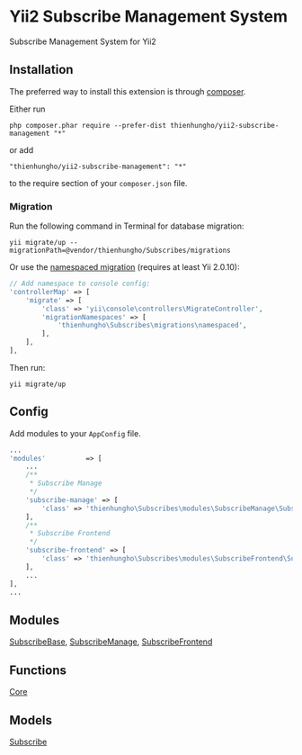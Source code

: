 Yii2 Subscribe Management System
====================
Subscribe Management System for Yii2

Installation
------------

The preferred way to install this extension is through [composer](http://getcomposer.org/download/).

Either run

```
php composer.phar require --prefer-dist thienhungho/yii2-subscribe-management "*"
```

or add

```
"thienhungho/yii2-subscribe-management": "*"
```

to the require section of your `composer.json` file.

### Migration

Run the following command in Terminal for database migration:

```
yii migrate/up --migrationPath=@vendor/thienhungho/Subscribes/migrations
```

Or use the [namespaced migration](http://www.yiiframework.com/doc-2.0/guide-db-migrations.html#namespaced-migrations) (requires at least Yii 2.0.10):

```php
// Add namespace to console config:
'controllerMap' => [
    'migrate' => [
        'class' => 'yii\console\controllers\MigrateController',
        'migrationNamespaces' => [
            'thienhungho\Subscribes\migrations\namespaced',
        ],
    ],
],
```

Then run:
```
yii migrate/up
```

Config
------------

Add modules to your `AppConfig` file.

```php
...
'modules'          => [
    ...
    /**
     * Subscribe Manage
     */
    'subscribe-manage' => [
        'class' => 'thienhungho\Subscribes\modules\SubscribeManage\SubscribeManage',
    ],
    /**
     * Subscribe Frontend 
     */
    'subscribe-frontend' => [
        'class' => 'thienhungho\Subscribes\modules\SubscribeFrontend\SubscribeFrontend',
    ],
    ...
],
...
```

Modules
------------

[SubscribeBase](https://github.com/thienhungho/yii2-subscribe-management/tree/master/src/modules/SubscribeBase), [SubscribeManage](https://github.com/thienhungho/yii2-subscribe-management/tree/master/src/modules/SubscribeManage), [SubscribeFrontend](https://github.com/thienhungho/yii2-subscribe-frontend/tree/master/src/modules/SubscribeFrontend)

Functions
------------

[Core](https://github.com/thienhungho/yii2-subscribe-management/tree/master/src/functions/core.php)

Models
------------

[Subscribe](https://github.com/thienhungho/yii2-subscribe-management/tree/master/src/models/Subscribe.php)